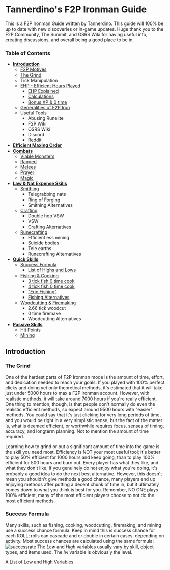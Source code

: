 # Tannerdino's F2P Ironman Guide
This is a F2P Ironman Guide written by Tannerdino. This guide will 100% be up to date with new discoveries or in-game updates. Huge thank you to the F2P Community, The Summit, and OSRS Wiki for having useful info, creating discussions, and overall being a good place to be in.


### Table of Contents

 - [**Introduction**](#Introduction)
    - [F2P Motives](#client-input)
    - [The Grind](#npc-and-player-turns)
    - Tick Manipulation
    - [EHP - Efficient Hours Played](#EHP)
         - [EHP Explained](#EHP-Explained)
         - [Calculations](#Calculations)
         - [Bonus XP & 0 time](#Bonus-XP-&-0-time)
    - [Generalities of F2P Iron](#Generalities-of-F2P-Iron)
    - Useful Tools
         - Abusing Runelite
         - F2P Wiki
         - OSRS Wiki
         - Discord
         - Reddit
 - [**Efficient Maxing Order**](#tick-manipulation-ii-the-skilling-tick)
 - [**Combats**](#combats)
    - [Viable Monsters](#viable-monsters)
    - [Ranged](#crafting)
    - [Melees](#runecrafting)
    - [Prayer](#prayer)
    - [Magic](#magic)
 - [**Law & Nat Expense Skills**](#Law-and-nat-expense-skills)
    - [Smithing](#early-examples)
        - Telegrabbing nats
        - Ring of Forging
        - Smithing Alternatives
    - [Crafting](#crafting)
        - Double hop VSW
        - VSW
        - Crafting Alternatives
    - [Runecrafting](#runecrafting)
        - Efficient ess mining
        - Suicide bodies
        - Tele earths
        - Runecrafting Alternatives
 - [**Quick Skills**](#tick-manipulation-iii-stalls)
    - [Success Formula](#success-formula)
        - [List of Highs and Lows](#success-formula)
    - [Fishing & Cooking](#Fishing-&-Cooking)
        - [3 tick fish 0 time cook](#3-tick-fish-0-time-cook)
        - [4 tick fish 0 time cook](#4-tick-fish-0-time-cook)
        - ["Erie Fishing"](#erie-fishing)
        - [Fishing Alternatives](#Fishing-alternatives)
    - [Woodcutting & Firemaking](#stalls-on-successful-rolls)
        - 2.66 tick woodcut
        - 0 time firemake
        - Woodcutting Alternatives
 - [**Passive Skills**](#some-problems)
    - [Hit Points](#hit-points)
    - [Mining](#mining)

## Introduction


### The Grind
One of the hardest parts of F2P Ironman mode is the amount of time, effort, and dedication needed to reach your goals. If you played with 100% perfect clicks and doing yet only theoretical methods, it's estimated that it will take just under 5000 hours to max a F2P ironman account. However, with realistic methods, it will take around 7000 hours if you're really efficient. One thing to mention, though, is that people don't normally do even the realistic efficient methods, so expect around 9500 hours with "easier" methods. You could say that it's just clicking for very long periods of time, and you would be right in a very simplistic sense; but the fact of the matter is, what is deemed efficient, or worthwhile requires focus, senses of timing, accuracy, and longterm planning. Not to mention the amount of time required.

Learning how to grind or put a significant amount of time into the game is the skill you need most. Efficiency is NOT your most useful tool; it's better to play 50% efficient for 1000 hours and keep going, than to play 100% efficient for 500 hours and burn out. Every player has what they like, and what they don't like; if you genuinely do not enjoy what you're doing, it's probably a good idea to do the next best alternative. However, this doesn't mean you shouldn't give methods a good chance, many players end up enjoying methods after putting a decent chunk of time in; but it ultimately comes down to what you think is best for you. Remember, NO ONE plays 100% efficient, many of the most efficient players choose to not do the most efficient methods.




### Success Formula
Many skills, such as fishing, cooking, woodcutting, firemaking, and mining use a success chance formula. Keep in mind this is success chance for each ROLL; rolls can cascade and or double in certain cases, depending on activity. Most success chances are calculated using the same formula:
![successrate](https://user-images.githubusercontent.com/61213166/117726974-64024780-b1b5-11eb-949e-c22af023a473.PNG)
The *Low* and *High* variables usually vary by skill, object types, and items used. The *lvl* variable is obviously the level.

[A List of Low and High Variables](https://github.com/tannerdino/F2P/blob/e0f25e168e279b8ccf2b99293cfd4c8575b2d14b/Additional%20Info/Lows%20and%20Highs)
